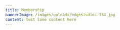 ```yaml
---
title: Membership
bannerImage: /images/uploads/edgestudios-134.jpg
content: test some content here
---
```

